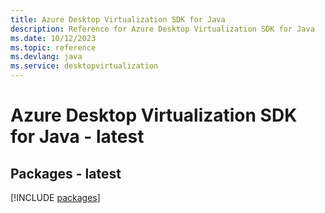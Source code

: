 ```yaml
---
title: Azure Desktop Virtualization SDK for Java
description: Reference for Azure Desktop Virtualization SDK for Java
ms.date: 10/12/2023
ms.topic: reference
ms.devlang: java
ms.service: desktopvirtualization
---
```

# Azure Desktop Virtualization SDK for Java - latest
## Packages - latest
[!INCLUDE [packages](desktop-virtualization-index.md)]